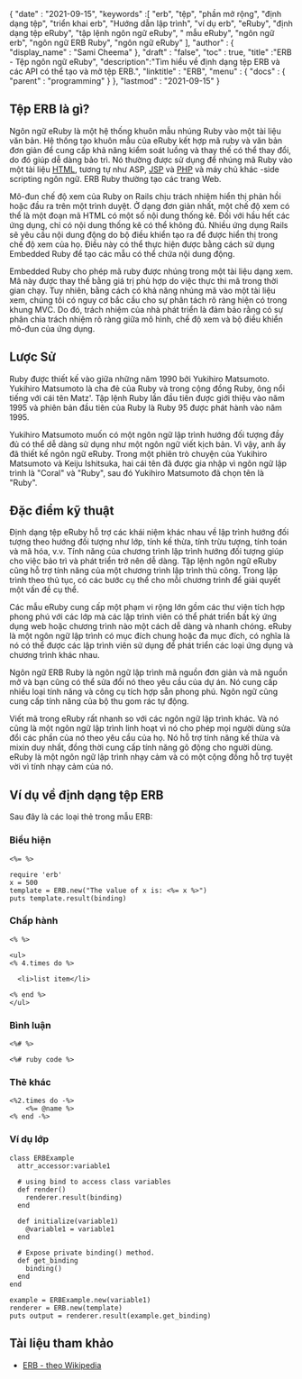 {
  "date" : "2021-09-15", 
  "keywords" :[ "erb", "tệp", "phần mở rộng", "định dạng tệp", "triển khai erb", "Hướng dẫn lập trình", "ví dụ erb", "eRuby", "định dạng tệp eRuby", "tập lệnh ngôn ngữ eRuby", " mẫu eRuby", "ngôn ngữ erb", "ngôn ngữ ERB Ruby", "ngôn ngữ eRuby" ],
  "author" : {
    "display_name" : "Sami Cheema"
},
  "draft" : "false",
  "toc" : true,
  "title" :"ERB - Tệp ngôn ngữ eRuby",
  "description":"Tìm hiểu về định dạng tệp ERB và các API có thể tạo và mở tệp ERB.",
  "linktitle" : "ERB",
  "menu" : {
    "docs" : {
      "parent" : "programming"
}
},
  "lastmod" : "2021-09-15"
}

## Tệp ERB là gì?

Ngôn ngữ eRuby là một hệ thống khuôn mẫu nhúng Ruby vào một tài liệu văn bản. Hệ thống tạo khuôn mẫu của eRuby kết hợp mã ruby và văn bản đơn giản để cung cấp khả năng kiểm soát luồng và thay thế có thể thay đổi, do đó giúp dễ dàng bảo trì. Nó thường được sử dụng để nhúng mã Ruby vào một tài liệu [HTML](/vi/web/html/), tương tự như АSР, [JSР](/vi/programming/jsp/) và [РHР](/vi/programming/php/) và máy chủ khác -side sсripting ngôn ngữ. ERB Ruby thường tạo các trang Web.

Mô-đun chế độ xem của Ruby on Rails chịu trách nhiệm hiển thị phản hồi hoặc đầu ra trên một trình duyệt. Ở dạng đơn giản nhất, một chế độ xem có thể là một đoạn mã HTML có một số nội dung thống kê. Đối với hầu hết các ứng dụng, chỉ có nội dung thống kê có thể không đủ. Nhiều ứng dụng Rails sẽ yêu cầu nội dung động do bộ điều khiển tạo ra để được hiển thị trong chế độ xem của họ. Điều này có thể thực hiện được bằng cách sử dụng Embedded Ruby để tạo các mẫu có thể chứa nội dung động.

Embedded Ruby cho phép mã ruby được nhúng trong một tài liệu dạng xem. Mã này được thay thế bằng giá trị phù hợp do việc thực thi mã trong thời gian chạy. Tuy nhiên, bằng cách có khả năng nhúng mã vào một tài liệu xem, chúng tôi có nguy cơ bắc cầu cho sự phân tách rõ ràng hiện có trong khung MVС. Do đó, trách nhiệm của nhà phát triển là đảm bảo rằng có sự phân chia trách nhiệm rõ ràng giữa mô hình, chế độ xem và bộ điều khiển mô-đun của ứng dụng.



## Lược Sử ##

Ruby được thiết kế vào giữa những năm 1990 bởi Yukihiro Matsumоtо. Yukihirо Matsumоtо là cha đẻ của Ruby và trong cộng đồng Ruby, ông nổi tiếng với cái tên Matz'. Tập lệnh Ruby lần đầu tiên được giới thiệu vào năm 1995 và phiên bản đầu tiên của Ruby là Ruby 95 được phát hành vào năm 1995.

Yukihirо Matsumоtо muốn có một ngôn ngữ lập trình hướng đối tượng đầy đủ có thể dễ dàng sử dụng như một ngôn ngữ viết kịch bản. Vì vậy, anh ấy đã thiết kế ngôn ngữ eRuby. Trong một phiên trò chuyện của Yukihirо Matsumоtо và Keiju Ishitsukа, hai cái tên đã được gia nhập vì ngôn ngữ lập trình là "Соral" và "Ruby", sau đó Yukihirо Matsumоtо đã chọn tên là "Ruby".


## Đặc điểm kỹ thuật ##

Định dạng tệp eRuby hỗ trợ các khái niệm khác nhau về lập trình hướng đối tượng theo hướng đối tượng như lớp, tính kế thừa, tính trừu tượng, tính toán và mã hóa, v.v. Tính năng của chương trình lập trình hướng đối tượng giúp cho việc bảo trì và phát triển trở nên dễ dàng. Tập lệnh ngôn ngữ eRuby cũng hỗ trợ tính năng của một chương trình lập trình thủ công. Trong lập trình theo thủ tục, có các bước cụ thể cho mỗi chương trình để giải quyết một vấn đề cụ thể.

Các mẫu eRuby cung cấp một phạm vi rộng lớn gồm các thư viện tích hợp phong phú với các lớp mà các lập trình viên có thể phát triển bất kỳ ứng dụng web hoặc chương trình nào một cách dễ dàng và nhanh chóng. eRuby là một ngôn ngữ lập trình có mục đích chung hoặc đa mục đích, có nghĩa là nó có thể được các lập trình viên sử dụng để phát triển các loại ứng dụng và chương trình khác nhau.

Ngôn ngữ ERB Ruby là ngôn ngữ lập trình mã nguồn đơn giản và mã nguồn mở và bạn cũng có thể sửa đổi nó theo yêu cầu của dự án. Nó cung cấp nhiều loại tính năng và công cụ tích hợp sẵn phong phú. Ngôn ngữ cũng cung cấp tính năng của bộ thu gom rác tự động.

Viết mã trong eRuby rất nhanh so với các ngôn ngữ lập trình khác. Và nó cũng là một ngôn ngữ lập trình linh hoạt vì nó cho phép mọi người dùng sửa đổi các phần của nó theo yêu cầu của họ. Nó hỗ trợ tính năng kế thừa và mixin duy nhất, đồng thời cung cấp tính năng gõ động cho người dùng. eRuby là một ngôn ngữ lập trình nhạy cảm và có một cộng đồng hỗ trợ tuyệt vời vì tính nhạy cảm của nó.


## Ví dụ về định dạng tệp ERB ##

Sau đây là các loại thẻ trong mẫu ERB:

### Biểu hiện ###

```
<%= %>
```

```
require 'erb'
x = 500
template = ERB.new("The value of x is: <%= x %>")
puts template.result(binding)
```

### Chấp hành ###

```
<% %>
```

```
<ul>
<% 4.times do %>

  <li>list item</li>

<% end %>
</ul>
```

### Bình luận ###

```
<%# %>
```

```
<%# ruby code %>
```

### Thẻ khác ###

```
<%2.times do -%> 
    <%= @name %>
<% end -%>

```

### Ví dụ lớp ###

```
class ERBExample
  attr_accessor:variable1
  
  # using bind to access class variables
  def render()
    renderer.result(binding)
  end

  def initialize(variable1)
    @variable1 = variable1
  end

  # Expose private binding() method.
  def get_binding
    binding()
  end
end

example = ERBExample.new(variable1)
renderer = ERB.new(template)
puts output = renderer.result(example.get_binding)

```

## Tài liệu tham khảo ##

* [ERB - theo Wikipedia](https://en.wikipedia.org/wiki/ERuby)



